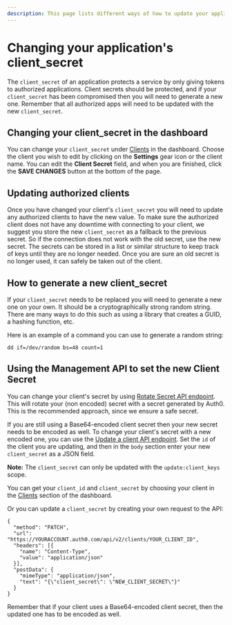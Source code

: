 ```yaml
---
description: This page lists different ways of how to update your application's client secret.
---
```


# Changing your application's client_secret

The `client_secret` of an application protects a service by only giving tokens to authorized applications. Client secrets should be protected, and if your `client_secret` has been compromised then you will need to generate a new one. Remember that all authorized apps will need to be updated with the new `client_secret`.

## Changing your client_secret in the dashboard

You can change your `client_secret` under [Clients](${manage_url}/#/clients) in the dashboard. Choose the client you wish to edit by clicking on the **Settings** gear icon or the client name. You can edit the **Client Secret** field, and when you are finished, click the **SAVE CHANGES** button at the bottom of the page.

## Updating authorized clients

Once you have changed your client's `client_secret` you will need to update any authorized clients to have the new value. To make sure the authorized client does not have any downtime with connecting to your client, we suggest you store the new `client_secret` as a fallback to the previous secret. So if the connection does not work with the old secret, use the new secret. The secrets can be stored in a list or similar structure to keep track of keys until they are no longer needed. Once you are sure an old secret is no longer used, it can safely be taken out of the client.

## How to generate a new client_secret

If your `client_secret` needs to be replaced you will need to generate a new one on your own. It should be a cryptographically strong random string. There are many ways to do this such as using a library that creates a GUID, a hashing function, etc.

Here is an example of a command you can use to generate a random string:

`dd if=/dev/random bs=48 count=1`

## Using the Management API to set the new Client Secret

You can change your client's secret by using [Rotate Secret API endpoint](/api/v2/clients/{id}/rotate-secret). This will rotate your (non encoded) secret with a secret generated by Auth0. This is the recommended approach, since we ensure a safe secret.

If you are still using a Base64-encoded client secret then your new secret needs to be encoded as well. To change your client's secret with a new encoded one, you can use the [Update a client API endpoint](/api/v2#!/Clients/patch_clients_by_id).  Set the `id` of the client you are updating, and then in the `body` section enter your new `client_secret` as a JSON field.

**Note:** The `client_secret` can only be updated with the `update:client_keys` scope.

You can get your `client_id` and `client_secret` by choosing your client in the [Clients](${manage_url}/#/clients) section of the dashboard.

Or you can update a `client_secret` by creating your own request to the API:

```har
{
  "method": "PATCH",
  "url": "https://YOURACCOUNT.auth0.com/api/v2/clients/YOUR_CLIENT_ID",
  "headers": [{
    "name": "Content-Type",
    "value": "application/json"
  }],
  "postData": {
    "mimeType": "application/json",
    "text": "{\"client_secret\": \"NEW_CLIENT_SECRET\"}"
  }
}
```

Remember that if your client uses a Base64-encoded client secret, then the updated one has to be encoded as well.
